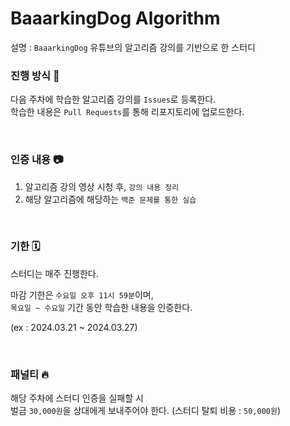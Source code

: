 # BaaarkingDog Algorithm
설명 : `BaaarkingDog` 유튜브의 알고리즘 강의를 기반으로 한 스터디

<!--

⭐ ❓ ⭕ ❌ 🚫 💭

-->

### 진행 방식 🌈

다음 주차에 학습한 알고리즘 강의를 `Issues`로 등록한다.  
학습한 내용은 `Pull Requests`를 통해 리포지토리에 업로드한다.

<br>

### 인증 내용 📷

1. 알고리즘 강의 영상 시청 후, `강의 내용 정리`
2. 해당 알고리즘에 해당하는 `백준 문제를 통한 실습`

<br>

### 기한 🗓️

스터디는 매주 진행한다.

마감 기한은 `수요일 오후 11시 59분`이며,  
`목요일 ~ 수요일` 기간 동안 학습한 내용을 인증한다.

(ex : 2024.03.21 ~ 2024.03.27)

<br>

### 패널티 🔥

해당 주차에 스터디 인증을 실패할 시  
벌금 `30,000원`을 상대에게 보내주어야 한다.
(스터디 탈퇴 비용 : `50,000원`)

<br>
